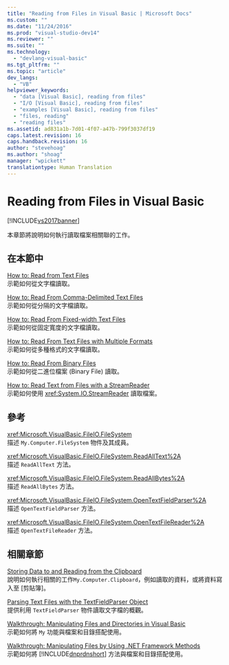 ```yaml
---
title: "Reading from Files in Visual Basic | Microsoft Docs"
ms.custom: ""
ms.date: "11/24/2016"
ms.prod: "visual-studio-dev14"
ms.reviewer: ""
ms.suite: ""
ms.technology: 
  - "devlang-visual-basic"
ms.tgt_pltfrm: ""
ms.topic: "article"
dev_langs: 
  - "VB"
helpviewer_keywords: 
  - "data [Visual Basic], reading from files"
  - "I/O [Visual Basic], reading from files"
  - "examples [Visual Basic], reading from files"
  - "files, reading"
  - "reading files"
ms.assetid: ad831a1b-7d01-4f07-a47b-799f3037df19
caps.latest.revision: 16
caps.handback.revision: 16
author: "stevehoag"
ms.author: "shoag"
manager: "wpickett"
translationtype: Human Translation
---
```

# Reading from Files in Visual Basic
[!INCLUDE[vs2017banner](../../../../csharp/includes/vs2017banner.md)]

本章節將說明如何執行讀取檔案相關聯的工作。  
  
## 在本節中  
 [How to: Read from Text Files](../../../../visual-basic/developing-apps/programming/drives-directories-files/how-to-read-from-text-files.md)  
 示範如何從文字檔讀取。  
  
 [How to: Read From Comma\-Delimited Text Files](../../../../visual-basic/developing-apps/programming/drives-directories-files/how-to-read-from-comma-delimited-text-files.md)  
 示範如何從分隔的文字檔讀取。  
  
 [How to: Read From Fixed\-width Text Files](../../../../visual-basic/developing-apps/programming/drives-directories-files/how-to-read-from-fixed-width-text-files.md)  
 示範如何從固定寬度的文字檔讀取。  
  
 [How to: Read From Text Files with Multiple Formats](../../../../visual-basic/developing-apps/programming/drives-directories-files/how-to-read-from-text-files-with-multiple-formats.md)  
 示範如何從多種格式的文字檔讀取。  
  
 [How to: Read From Binary Files](../../../../visual-basic/developing-apps/programming/drives-directories-files/how-to-read-from-binary-files.md)  
 示範如何從二進位檔案 \(Binary File\) 讀取。  
  
 [How to: Read Text from Files with a StreamReader](../../../../visual-basic/developing-apps/programming/drives-directories-files/how-to-read-text-from-files-with-a-streamreader.md)  
 示範如何使用 <xref:System.IO.StreamReader> 讀取檔案。  
  
## 參考  
 <xref:Microsoft.VisualBasic.FileIO.FileSystem>  
 描述 `My.Computer.FileSystem` 物件及其成員。  
  
 <xref:Microsoft.VisualBasic.FileIO.FileSystem.ReadAllText%2A>  
 描述 `ReadAllText` 方法。  
  
 <xref:Microsoft.VisualBasic.FileIO.FileSystem.ReadAllBytes%2A>  
 描述 `ReadAllBytes` 方法。  
  
 <xref:Microsoft.VisualBasic.FileIO.FileSystem.OpenTextFieldParser%2A>  
 描述 `OpenTextFieldParser` 方法。  
  
 <xref:Microsoft.VisualBasic.FileIO.FileSystem.OpenTextFileReader%2A>  
 描述 `OpenTextFileReader` 方法。  
  
## 相關章節  
 [Storing Data to and Reading from the Clipboard](../../../../visual-basic/developing-apps/programming/computer-resources/storing-data-to-and-reading-from-the-clipboard.md)  
 說明如何執行相關的工作`My.Computer.Clipboard`，例如讀取的資料，或將資料寫入至 \[剪貼簿\]。  
  
 [Parsing Text Files with the TextFieldParser Object](../../../../visual-basic/developing-apps/programming/drives-directories-files/parsing-text-files-with-the-textfieldparser-object.md)  
 提供利用 `TextFieldParser` 物件讀取文字檔的概觀。  
  
 [Walkthrough: Manipulating Files and Directories in Visual Basic](../../../../visual-basic/developing-apps/programming/drives-directories-files/walkthrough-manipulating-files-and-directories.md)  
 示範如何將 `My` 功能與檔案和目錄搭配使用。  
  
 [Walkthrough: Manipulating Files by Using .NET Framework Methods](../../../../visual-basic/developing-apps/programming/drives-directories-files/walkthrough-manipulating-files-by-using-net-framework-methods.md)  
 示範如何將 [!INCLUDE[dnprdnshort](../../../../csharp/getting-started/includes/dnprdnshort_md.md)] 方法與檔案和目錄搭配使用。